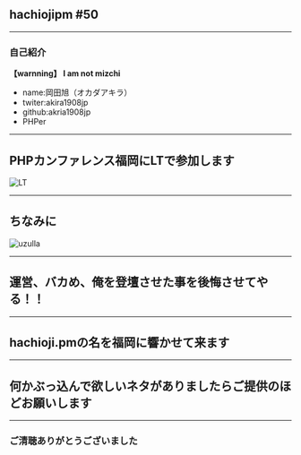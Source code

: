 ## hachiojipm #50
---

### 自己紹介

**【warnning】 I am not mizchi**

* name:岡田旭（オカダアキラ）
* twiter:akira1908jp
* github:akria1908jp
* PHPer


---



## PHPカンファレンス福岡にLTで参加します
 ![LT](http://pyazo.hachiojipm.org/image/NqvGsJIhTgX9p7Ga143209245286115.png)

 
---

## ちなみに
 ![uzulla](http://pyazo.hachiojipm.org/image/5fAQOQIzHYYy4tUa143209240013088.png)


---



## 運営、バカめ、俺を登壇させた事を後悔させてやる！！


---


## hachioji.pmの名を福岡に響かせて来ます


---


## 何かぶっ込んで欲しいネタがありましたらご提供のほどお願いします


---

### ご清聴ありがとうございました
